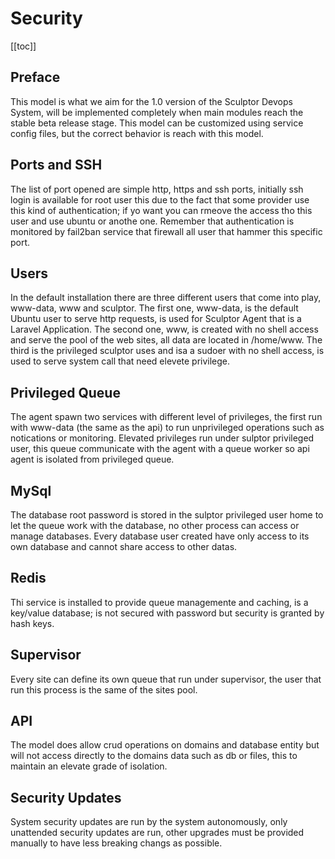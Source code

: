 # Security

[[toc]]

## Preface
This model is what we aim for the 1.0 version of the Sculptor Devops System, will be implemented completely when main modules reach the stable beta release stage. This model can be customized using service config files, but the correct behavior is reach with this model.

## Ports and SSH
The list of port opened are simple http, https and ssh ports, initially ssh login is available for root user this due to the fact that some provider use this kind of authentication; if yo want you can rmeove the access tho this user and use ubuntu or anothe one. Remember that authentication is monitored by fail2ban service that firewall all user that hammer this specific port.


## Users
In the default installation there are three different users that come into play, www-data, www and sculptor. The first one, www-data, is the default Ubuntu user to serve http requests, is used for Sculptor Agent that is a Laravel Application. The second one, www, is created with no shell access and serve the pool of the web sites, all data are located in /home/www. The third is the privileged sculptor uses and isa a sudoer with no shell access, is used to serve system call that need elevete privilege.

## Privileged Queue
The agent spawn two services with different level of privileges, the first run with www-data (the same as the api) to run unprivileged operations such as notications or monitoring. Elevated privileges run under sulptor privileged user, this queue communicate with the agent with a queue worker so api agent is isolated from privileged queue.

## MySql
The database root password is stored in the sulptor privileged user home to let the queue work with the database, no other process can access or manage databases. Every database user created have only access to its own database and cannot share access to other datas.

## Redis
Thi service is installed to provide queue managemente and caching, is a key/value database; is not secured with password but security is granted by hash keys.

## Supervisor
Every site can define its own queue that run under supervisor, the user that run this process is the same of the sites pool.

## API
The model does allow crud operations on domains and database entity but will not access directly to the domains data such as db or files, this to maintain an elevate grade of isolation.

## Security Updates
System security updates are run by the system autonomously, only unattended security updates are run, other upgrades must be provided manually to have less breaking changs as possible.